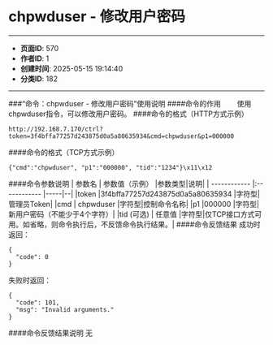 # chpwduser - 修改用户密码

---
- **页面ID**: 570
- **作者ID**: 1
- **创建时间**: 2025-05-15 19:14:40
- **分类ID**: 182
---

###“命令：chpwduser - 修改用户密码”使用说明
####命令的作用
　　使用chpwduser指令，可以修改用户密码。
####命令的格式（HTTP方式示例）
```
http://192.168.7.170/ctrl?token=3f4bffa77257d243875d0a5a80635934&cmd=chpwduser&p1=000000
```
####命令的格式（TCP方式示例）
```
{"cmd":"chpwduser", "p1":"000000", "tid":"1234"}\x11\x12
```
####命令参数说明
 | 参数名  | 参数值（示例）  |参数类型|说明|
| ------------ |:------------ |-----|--|
|token |3f4bffa77257d243875d0a5a80635934 |字符型|管理员Token|
|cmd  | chpwduser |字符型|控制命令名称|
|p1 |000000 |字符型|新用户密码（不能少于4个字符）|
|tid (可选)  | 任意值 |字符型|仅TCP接口方式可用。如省略，则命令执行后，不反馈命令执行结果。|
####命令反馈结果
成功时返回：
```
{
  "code": 0
}
```

失败时返回：
```
{
  "code": 101,
  "msg": "Invalid arguments."
}
```

####命令反馈结果说明
无


